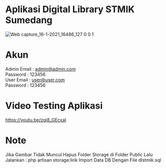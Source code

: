 # Aplikasi Digital Library STMIK Sumedang
![Web capture_16-1-2021_16486_127 0 0 1](https://user-images.githubusercontent.com/33191520/104808877-9dd0cc00-581b-11eb-8252-1e8ad93a1633.jpeg)

# Akun
Admin
Email       : admin@admin.com <br>
Password    : 123456
<br>
User
Email       : user@user.com <br>
Password    : 123456

# Video Testing Aplikasi
https://youtu.be/zgi8_GEcxaI

# Note
Jika Gambar Tidak Muncul Hapus Folder Storage di Folder Public Lalu Jalankan :
php artisan storage:link
Import Data DB Dengan File dlstmik.sql
